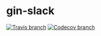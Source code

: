 # gin-slack

[![Travis branch](https://img.shields.io/travis/easonlin404/gin-slack/master.svg)](https://travis-ci.org/easonlin404/gin-slack)
[![Codecov branch](https://img.shields.io/codecov/c/github/easonlin404/gin-slack/master.svg)](https://codecov.io/gh/easonlin404/gin-slack)